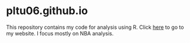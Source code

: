 # pltu06.github.io
This repository contains my code for analysis using R. Click [here](https://pltu06.github.io/index.html) to go to my website. I focus mostly on NBA analysis.
